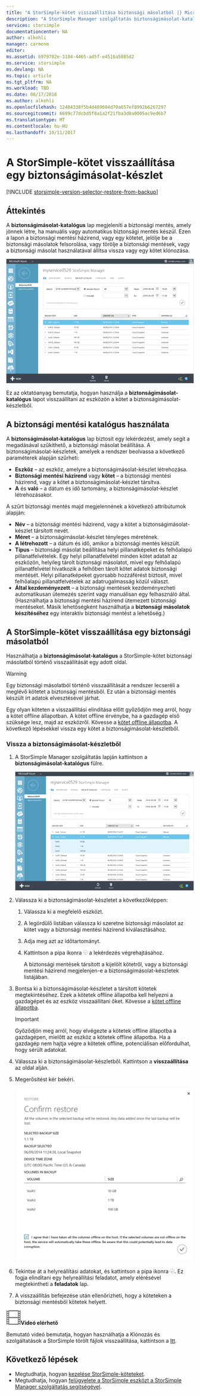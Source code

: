 ```yaml
---
title: "A StorSimple-kötet visszaállítása biztonsági másolatból |} Microsoft Docs"
description: "A StorSimple Manager szolgáltatás biztonságimásolat-katalógus lapján a StorSimple-kötet visszaállítása egy biztonságimásolat-készlet használatát ismerteti."
services: storsimple
documentationcenter: NA
author: alkohli
manager: carmonm
editor: 
ms.assetid: b979782e-3184-4465-ad5f-e4516a5885d2
ms.service: storsimple
ms.devlang: NA
ms.topic: article
ms.tgt_pltfrm: NA
ms.workload: TBD
ms.date: 08/17/2016
ms.author: alkohli
ms.openlocfilehash: 12484338f5b4d489604d70a657ef0992b6267297
ms.sourcegitcommit: 6699c77dcbd5f8a1a2f21fba3d0a0005ac9ed6b7
ms.translationtype: MT
ms.contentlocale: hu-HU
ms.lasthandoff: 10/11/2017
---
```

# <a name="restore-a-storsimple-volume-from-a-backup-set"></a>A StorSimple-kötet visszaállítása egy biztonságimásolat-készlet
[!INCLUDE [storsimple-version-selector-restore-from-backup](../../includes/storsimple-version-selector-restore-from-backup.md)]

## <a name="overview"></a>Áttekintés
A **biztonságimásolat-katalógus** lap megjeleníti a biztonsági mentés, amely jönnek létre, ha manuális vagy automatikus biztonsági mentés készül. Ezen a lapon a biztonsági mentési házirend, vagy egy kötetet, jelölje be a biztonsági másolatok felsorolása, vagy törölje a biztonsági mentések, vagy a biztonsági másolat használatával állítsa vissza vagy egy kötet klónozása.

 ![Biztonságimásolat-katalógus lap](./media/storsimple-restore-from-backup-set/HCS_BackupCatalog.png)

Ez az oktatóanyag bemutatja, hogyan használja a **biztonságimásolat-katalógus** lapot visszaállítani az eszközön a kötet a biztonságimásolat-készletből.

## <a name="how-to-use-the-backup-catalog"></a>A biztonsági mentési katalógus használata
A **biztonságimásolat-katalógus** lap biztosít egy lekérdezést, amely segít a megadásával szűkíthető, a biztonsági másolat beállítása. A biztonságimásolat-készletek, amelyek a rendszer beolvassa a következő paraméterek alapján szűrheti:

* **Eszköz** – az eszköz, amelyre a biztonságimásolat-készlet létrehozása.
* **Biztonsági mentési házirend** vagy **kötet** – a biztonsági mentési házirend, vagy a kötet a biztonságimásolat-készlet társítva.
* **A** és **való** – a dátum és idő tartomány, a biztonságimásolat-készlet létrehozásakor.

A szűrt biztonsági mentés majd megjelennének a következő attribútumok alapján:

* **Név** – a biztonsági mentési házirend, vagy a kötet a biztonságimásolat-készlet társított nevét.
* **Méret** – a biztonságimásolat-készlet tényleges méretének.
* **A létrehozott** – a dátum és idő, amikor a biztonsági mentés készült. 
* **Típus** – biztonsági másolat beállítása helyi pillanatképeket és felhőalapú pillanatfelvételek. Egy helyi pillanatfelvétel minden kötet adatait az eszközön, helyileg tárolt biztonsági másolatot, mivel egy felhőalapú pillanatfelvétel hivatkozik a felhőben tárolt kötet adatok biztonsági mentését. Helyi pillanatképeket gyorsabb hozzáférést biztosít, mivel felhőalapú pillanatfelvételek az adatrugalmasság közül választ.
* **Által kezdeményezett** – a biztonsági mentések kezdeményezheti automatikusan ütemezés szerint vagy manuálisan egy felhasználó által. (Használhatja a biztonsági mentési házirend ütemezett biztonsági mentéseket. Másik lehetőségként használhatja a **biztonsági másolatok készítéséhez** egy interaktív biztonsági mentést a lehetőség.)

## <a name="how-to-restore-your-storsimple-volume-from-a-backup"></a>A StorSimple-kötet visszaállítása egy biztonsági másolatból
Használhatja a **biztonságimásolat-katalógus** a StorSimple-kötet biztonsági másolatból történő visszaállítását egy adott oldal. 

> [!WARNING]
> Egy biztonsági másolatból történő visszaállítását a rendszer lecseréli a meglévő kötetet a biztonsági mentésből. Ez után a biztonsági mentés készült írt adatok elvesztésével járhat.
> 
> 

Egy olyan köteten a visszaállítási elindítása előtt győződjön meg arról, hogy a kötet offline állapotban. A kötet offline érvénybe, ha a gazdagép első szüksége lesz, majd az eszközről. Kövesse a [kötet offline állapotba](storsimple-manage-volumes.md#take-a-volume-offline). A következő lépésekkel vissza egy kötet a biztonságimásolat-készletből.

### <a name="to-restore-from-a-backup-set"></a>Vissza a biztonságimásolat-készletből
1. A StorSimple Manager szolgáltatás lapján kattintson a **biztonságimásolat-katalógus** fülre.
   
    ![Biztonságimásolat-katalógus](./media/storsimple-restore-from-backup-set/HCS_Restore.png)
2. Válassza ki a biztonságimásolat-készletet a következőképpen:
   
   1. Válassza ki a megfelelő eszközt.
   2. A legördülő listában válassza ki szeretne biztonsági másolatot az kötet vagy a biztonsági mentési házirend kiválasztásához.
   3. Adja meg azt az időtartományt.
   4. Kattintson a pipa ikonra ![pipa ikon](./media/storsimple-restore-from-backup-set/HCS_CheckIcon.png) a lekérdezés végrehajtásához.
      
      A biztonsági mentések társított a kijelölt kötetről, vagy a biztonsági mentési házirend megjelenjen-e a biztonságimásolat-készletek listájában.
3. Bontsa ki a biztonságimásolat-készletet a társított kötetek megtekintéséhez. Ezek a kötetek offline állapotba kell helyezni a gazdagépet és az eszköz visszaállítani őket. Kövesse a [kötet offline állapotba](storsimple-manage-volumes.md#take-a-volume-offline).
   
   > [!IMPORTANT]
   > Győződjön meg arról, hogy elvégezte a kötetek offline állapotba a gazdagépen, mielőtt az eszköz a kötetek offline állapotba. Ha a gazdagép nem hajtja végre a kötetek offline, potenciálisan előfordulhat, hogy sérült adatokat.
   > 
   > 
4. Válassza ki a biztonságimásolat-készletből. Kattintson a **visszaállítása** az oldal alján.
5. Megerősítést kér bekéri. 
   
    ![Jóváhagyás lap](./media/storsimple-restore-from-backup-set/HCS_ConfirmRestore.png)
6. Tekintse át a helyreállítási adatokat, és kattintson a pipa ikonra ![pipa ikon](./media/storsimple-restore-from-backup-set/HCS_CheckIcon.png). Ez fogja elindítani egy helyreállítási feladatot, amely elérésével megtekintheti a **feladatok** lap. 
7. A visszaállítás befejezése után ellenőrizheti, hogy a köteteken a biztonsági mentésből kötetek helyett.

![Videó elérhető](./media/storsimple-restore-from-backup-set/Video_icon.png)**Videó elérhető**

Bemutató videó bemutatja, hogyan használhatja a Klónozás és szolgáltatások a StorSimple törölt fájlok visszaállítása, kattintson a [Itt](https://azure.microsoft.com/documentation/videos/storsimple-recover-deleted-files-with-storsimple/).

## <a name="next-steps"></a>Következő lépések
* Megtudhatja, hogyan [kezelése StorSimple-köteteket](storsimple-manage-volumes.md).
* Megtudhatja, hogyan [felügyelete a StorSimple eszközt a StorSimple Manager szolgáltatás segítségével](storsimple-manager-service-administration.md).

